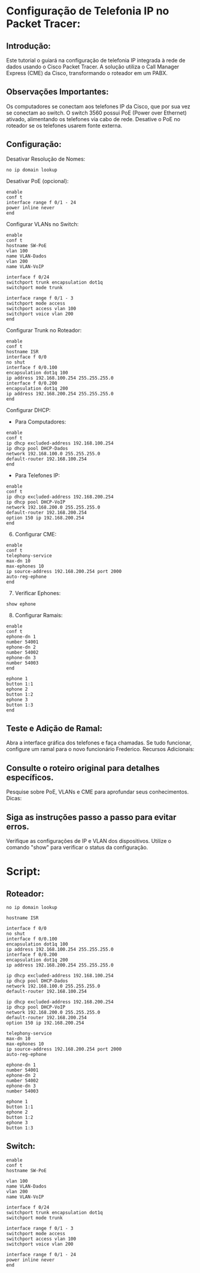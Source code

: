 #  Configuração de Telefonia IP no Packet Tracer:

## Introdução:

Este tutorial o guiará na configuração de telefonia IP integrada à rede de dados usando o Cisco Packet Tracer. 
A solução utiliza o Call Manager Express (CME) da Cisco, transformando o roteador em um PABX.

## Observações Importantes:

Os computadores se conectam aos telefones IP da Cisco, que por sua vez se conectam ao switch.
O switch 3560 possui PoE (Power over Ethernet) ativado, alimentando os telefones via cabo de rede.
Desative o PoE no roteador se os telefones usarem fonte externa.

## Configuração:

Desativar Resolução de Nomes:
```
no ip domain lookup
```
Desativar PoE (opcional):
```
enable
conf t
interface range f 0/1 - 24
power inline never
end
```
Configurar VLANs no Switch:
```
enable
conf t
hostname SW-PoE
vlan 100
name VLAN-Dados
vlan 200
name VLAN-VoIP

interface f 0/24
switchport trunk encapsulation dot1q
switchport mode trunk

interface range f 0/1 - 3
switchport mode access
switchport access vlan 100
switchport voice vlan 200
end
```
Configurar Trunk no Roteador:
```
enable
conf t
hostname ISR
interface f 0/0
no shut
interface f 0/0.100
encapsulation dot1q 100
ip address 192.168.100.254 255.255.255.0
interface f 0/0.200
encapsulation dot1q 200
ip address 192.168.200.254 255.255.255.0
end
```
Configurar DHCP:

- Para Computadores:
```
enable
conf t
ip dhcp excluded-address 192.168.100.254
ip dhcp pool DHCP-Dados
network 192.168.100.0 255.255.255.0
default-router 192.168.100.254
end
```
- Para Telefones IP:
```
enable
conf t
ip dhcp excluded-address 192.168.200.254
ip dhcp pool DHCP-VoIP
network 192.168.200.0 255.255.255.0
default-router 192.168.200.254
option 150 ip 192.168.200.254
end
```
6. Configurar CME:

```
enable
conf t
telephony-service
max-dn 10
max-ephones 10
ip source-address 192.168.200.254 port 2000
auto-reg-ephone
end
```
7. Verificar Ephones:

```
show ephone
```
8. Configurar Ramais:

```
enable
conf t
ephone-dn 1
number 54001
ephone-dn 2
number 54002
ephone-dn 3
number 54003
end

ephone 1
button 1:1
ephone 2
button 1:2
ephone 3
button 1:3
end
```
## Teste e Adição de Ramal:

Abra a interface gráfica dos telefones e faça chamadas.
Se tudo funcionar, configure um ramal para o novo funcionário Frederico.
Recursos Adicionais:

## Consulte o roteiro original para detalhes específicos.
Pesquise sobre PoE, VLANs e CME para aprofundar seus conhecimentos.
Dicas:

## Siga as instruções passo a passo para evitar erros.
Verifique as configurações de IP e VLAN dos dispositivos.
Utilize o comando "show" para verificar o status da configuração.

# Script:
## Roteador:

```
no ip domain lookup

hostname ISR

interface f 0/0
no shut
interface f 0/0.100
encapsulation dot1q 100
ip address 192.168.100.254 255.255.255.0
interface f 0/0.200
encapsulation dot1q 200
ip address 192.168.200.254 255.255.255.0

ip dhcp excluded-address 192.168.100.254
ip dhcp pool DHCP-Dados
network 192.168.100.0 255.255.255.0
default-router 192.168.100.254

ip dhcp excluded-address 192.168.200.254
ip dhcp pool DHCP-VoIP
network 192.168.200.0 255.255.255.0
default-router 192.168.200.254
option 150 ip 192.168.200.254

telephony-service
max-dn 10
max-ephones 10
ip source-address 192.168.200.254 port 2000
auto-reg-ephone

ephone-dn 1
number 54001
ephone-dn 2
number 54002
ephone-dn 3
number 54003

ephone 1
button 1:1
ephone 2
button 1:2
ephone 3
button 1:3
```
## Switch:
```
enable
conf t
hostname SW-PoE

vlan 100
name VLAN-Dados
vlan 200
name VLAN-VoIP

interface f 0/24
switchport trunk encapsulation dot1q
switchport mode trunk

interface range f 0/1 - 3
switchport mode access
switchport access vlan 100
switchport voice vlan 200

interface range f 0/1 - 24
power inline never
end
```
